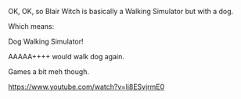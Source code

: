 OK, OK, so Blair Witch is basically a Walking Simulator but with a dog.

Which means:

Dog Walking Simulator!

AAAAA++++ would walk dog again.

Games a bit meh though.

https://www.youtube.com/watch?v=lj8ESvjrmE0
